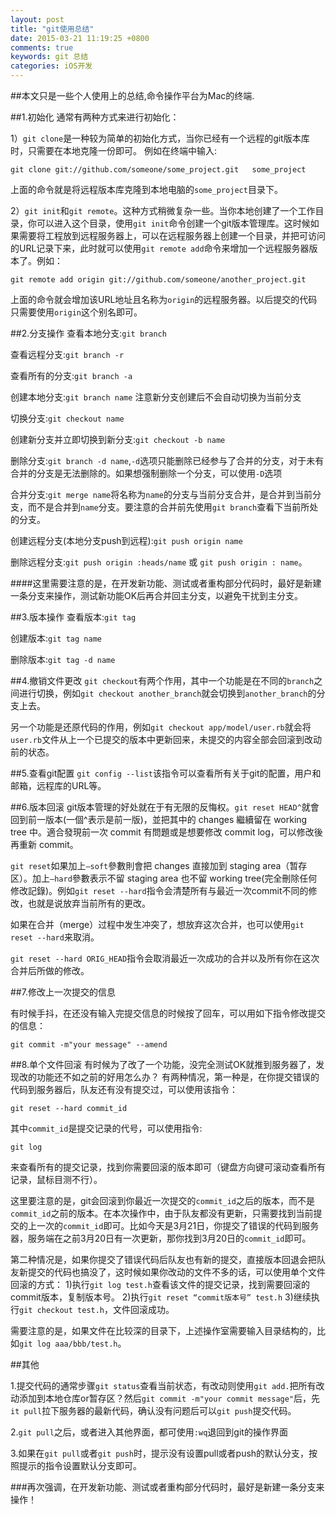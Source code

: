 ```yaml
---
layout: post
title: "git使用总结"
date: 2015-03-21 11:19:25 +0800
comments: true
keywords: git 总结
categories: iOS开发
---
```

##本文只是一些个人使用上的总结,命令操作平台为Mac的终端.

<!-- more -->


##1.初始化
通常有两种方式来进行初始化：

1）`git clone`是一种较为简单的初始化方式，当你已经有一个远程的git版本库时，只需要在本地克隆一份即可。
例如在终端中输入:

```
git clone git://github.com/someone/some_project.git   some_project
```
上面的命令就是将远程版本库克隆到本地电脑的`some_project`目录下。

2）`git init`和`git remote`。这种方式稍微复杂一些。当你本地创建了一个工作目录，你可以进入这个目录，使用`git init`命令创建一个git版本管理库。这时候如果需要将工程放到远程服务器上，可以在远程服务器上创建一个目录，并把可访问的URL记录下来，此时就可以使用`git remote add`命令来增加一个远程服务器版本了。例如：

```
git remote add origin git://github.com/someone/another_project.git
```
上面的命令就会增加该URL地址且名称为`origin`的远程服务器。以后提交的代码只需要使用`origin`这个别名即可。


##2.分支操作
查看本地分支:`git branch`

查看远程分支:`git branch -r`

查看所有的分支:`git branch -a` 

创建本地分支:`git branch name` 注意新分支创建后不会自动切换为当前分支

切换分支:`git checkout name`

创建新分支并立即切换到新分支:`git checkout -b name`

删除分支:`git branch -d name`,`-d`选项只能删除已经参与了合并的分支，对于未有合并的分支是无法删除的。如果想强制删除一个分支，可以使用`-D`选项

合并分支:`git merge name`将名称为`name`的分支与当前分支合并，是合并到当前分支，而不是合并到`name`分支。要注意的合并前先使用`git branch`查看下当前所处的分支。

创建远程分支(本地分支push到远程):`git push origin name`

删除远程分支:`git push origin :heads/name` 或 `git push origin : name`。

####这里需要注意的是，在开发新功能、测试或者重构部分代码时，最好是新建一条分支来操作，测试新功能OK后再合并回主分支，以避免干扰到主分支。



##3.版本操作
查看版本:`git tag`

创建版本:`git tag name`

删除版本:`git tag -d name`



##4.撤销文件更改
`git checkout`有两个作用，其中一个功能是在不同的`branch`之间进行切换，例如`git checkout another_branch`就会切换到`another_branch`的分支上去。

另一个功能是还原代码的作用，例如`git checkout app/model/user.rb`就会将`user.rb`文件从上一个已提交的版本中更新回来，未提交的内容全部会回滚到改动前的状态。



##5.查看git配置
`git config --list`该指令可以查看所有关于git的配置，用户和邮箱，远程库的URL等。



##6.版本回滚
git版本管理的好处就在于有无限的反悔权。`git reset HEAD^`就會回到前一版本(一個^表示是前一版)，並把其中的 changes 繼續留在 working tree 中。適合發現前一次 commit 有問題或是想要修改 commit log，可以修改後再重新 commit。

`git reset`如果加上`–soft`參數則會把 changes 直接加到 staging area（暂存区）。加上`–hard`參數表示不留 staging area 也不留 working tree(完全刪除任何修改記錄)。例如`git reset --hard`指令会清楚所有与最近一次commit不同的修改，也就是说放弃当前所有的更改。

如果在合并（merge）过程中发生冲突了，想放弃这次合并，也可以使用`git reset --hard`来取消。

`git reset --hard ORIG_HEAD`指令会取消最近一次成功的合并以及所有你在这次合并后所做的修改。


##7.修改上一次提交的信息

有时候手抖，在还没有输入完提交信息的时候按了回车，可以用如下指令修改提交的信息：

```
git commit -m"your message" --amend
```

##8.单个文件回滚
有时候为了改了一个功能，没完全测试OK就推到服务器了，发现改的功能还不如之前的好用怎么办？
有两种情况，第一种是，在你提交错误的代码到服务器后，队友还有没有提交过，可以使用该指令：

```
git reset --hard commit_id
```
其中`commit_id`是提交记录的代号，可以使用指令:

```
git log
```

来查看所有的提交记录，找到你需要回滚的版本即可（键盘方向键可滚动查看所有记录，鼠标目测不行）。

这里要注意的是，git会回滚到你最近一次提交的`commit_id`之后的版本，而不是`commit_id`之前的版本。在本次操作中，由于队友都没有更新，只需要找到当前提交的上一次的`commit_id`即可。比如今天是3月21日，你提交了错误的代码到服务器，服务端在之前3月20日有一次更新，那你找到3月20日的`commit_id`即可。

第二种情况是，如果你提交了错误代码后队友也有新的提交，直接版本回退会把队友新提交的代码也搞没了，这时候如果你改动的文件不多的话，可以使用单个文件回滚的方式：
1)执行`git log test.h`查看该文件的提交记录，找到需要回滚的commit版本，复制版本号。
2)执行`git reset “commit版本号” test.h`
3)继续执行`git checkout test.h`，文件回滚成功。

需要注意的是，如果文件在比较深的目录下，上述操作室需要输入目录结构的，比如`git log aaa/bbb/test.h`。

##其他

1.提交代码的通常步骤`git status`查看当前状态，有改动则使用`git add.`把所有改动添加到本地仓库or暂存区？然后`git commit -m"your commit message"`后，先`it pull`拉下服务器的最新代码，确认没有问题后可以`git push`提交代码。

2.`git pull`之后，或者进入其他界面，都可使用`:wq`退回到git的操作界面

3.如果在`git pull`或者`git push`时，提示没有设置pull或者push的默认分支，按照提示的指令设置默认分支即可。

###再次强调，在开发新功能、测试或者重构部分代码时，最好是新建一条分支来操作！
